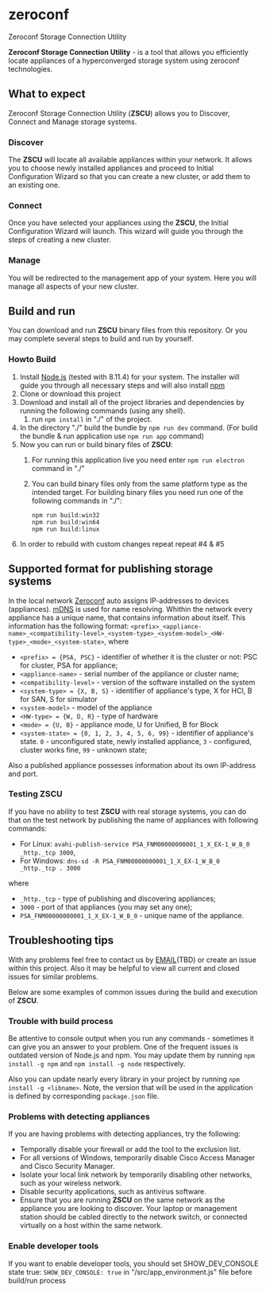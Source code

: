# zeroconf
Zeroconf Storage Connection Utility

**Zeroconf Storage Connection Utility** - is a tool that allows you
efficiently locate appliances of a hyperconverged storage system
using zeroconf technologies.


## What to expect 
Zeroconf Storage Connection Utility (**ZSCU**) allows
you to Discover, Connect and Manage storage systems.

### Discover  
The **ZSCU** will locate all available appliances within your network.
It allows you to choose newly installed appliances and proceed to
Initial Configuration Wizard so that you can create a new cluster,
or add them to an existing one.

### Connect
Once you have selected your appliances using the **ZSCU**, the
Initial Configuration Wizard will launch. This wizard will guide you
through the steps of creating a new cluster.

### Manage  
You will be redirected to the management app of your system.
Here you will manage all aspects of your new cluster.


## Build and run  

You can download and run **ZSCU** binary files from this repository.
Or you may complete several steps to build and run by yourself.

### Howto Build
1. Install [Node.js](https://nodejs.org/en/download/) (tested with  8.11.4)
for your system. The installer will guide you through all necessary steps
and will also install [npm](https://docs.npmjs.com)
2. Clone or download this project
3. Download and install all of the project libraries and dependencies by
running the following commands (using any shell).
    1. run `npm install` in "./" of the project.
4. In the directory "./" build the bundle by `npm run dev` command. (For build the bundle & run application use `npm run app` command)
5. Now you can run or build binary files of **ZSCU**:
    1. For running this application live you need enter `npm run electron`
command in "./"
    2. You can build binary files only from the same platform type as the intended target. For building binary files you need run one of the
following commands in "./":

        ```
        npm run build:win32
        npm run build:win64
        npm run build:linux
        ```
6. In order to rebuild with custom changes repeat repeat #4 & #5

## Supported format for publishing storage systems

In the local network [Zeroconf](https://en.wikipedia.org/wiki/Zero-configuration_networking) 
auto assigns IP-addresses to devices (appliances).
[mDNS](https://community.cisco.com/t5/wireless-mobility-documents/basic-theory-behind-mdns/ta-p/3148577) is used for name resolving.
Whithin the network every appliance has a unique name, that contains
information about itself. This information has the following format:
`<prefix>_<appliance-name>_<compatibility-level>_<system-type>_<system-model>_<HW-type>_<mode>_<system-state>`, where  
* `<prefix> = {PSA, PSC}` - identifier of whether it is the cluster or not: PSC for cluster, PSA for appliance;
* `<appliance-name>` - serial number of the appliance or cluster name;
* `<compatibility-level>` - version of the software installed on the system
* `<system-type> = {X, B, S}` - identifier of appliance's type, X for HCI, B for SAN, S for simulator
* `<system-model>` - model of the appliance
* `<HW-type> = {W, D, R}` - type of hardware
* `<mode> = {U, B}` - appliance mode, U for Unified, B for Block
* `<system-state> = {0, 1, 2, 3, 4, 5, 6, 99}` - identifier of appliance's state.
`0` - unconfigured state, newly installed appliance, `3` - configured, cluster works fine, `99` - unknown state;

Also a published appliance possesses information about its own IP-address and port.

### Testing ZSCU
If you have no ability to test **ZSCU** with real storage systems, you
can do that on the test network by publishing the name of appliances
with following commands:
* For Linux: `avahi-publish-service PSA_FNM00000000001_1_X_EX-1_W_B_0 _http._tcp 3000`, 
* For Windows: `dns-sd -R PSA_FNM00000000001_1_X_EX-1_W_B_0 _http._tcp . 3000`

where
* `_http._tcp` - type of publishing and discovering appliances;
* `3000` - port of that appliances (you may set any one);
* `PSA_FNM00000000001_1_X_EX-1_W_B_0` - unique name of the appliance.

## Troubleshooting tips
With any problems feel free to contact us by [EMAIL]()(TBD) or create an
issue within this project. Also it may be helpful to view all current
and closed issues for similar problems.

Below are some examples of common issues during the build and execution
of **ZSCU**.

### Trouble with build process
Be attentive to console output when you run any commands - sometimes
it can give you an answer to your problem.
One of the frequent issues is outdated version of Node.js and npm.
You may update them by running `npm install -g npm` and `npm install
-g node` respectively.

Also you can update nearly every library in your project by running
`npm install -g <libname>`. Note, the version that will be used in the
application is defined by corresponding `package.json` file.

### Problems with detecting appliances
If you are having problems with detecting appliances, try the following:
* Temporally disable your firewall or add the tool to the exclusion list.
* For all versions of Windows, temporarily disable Cisco Access Manager
and Cisco Security Manager.
* Isolate your local link network by temporarily disabling other networks,
such as your wireless network.
* Disable security applications, such as antivirus software.
* Ensure that you are running **ZSCU** on the same network as the
appliance you are looking to discover. Your laptop or management station
should be cabled directly to the network switch, or connected virtually on
a host within the same network.

### Enable developer tools
If you want to enable developer tools, you should set SHOW_DEV_CONSOLE state true:
`SHOW_DEV_CONSOLE: true` in "/src/app_environment.js" file before
build/run process
